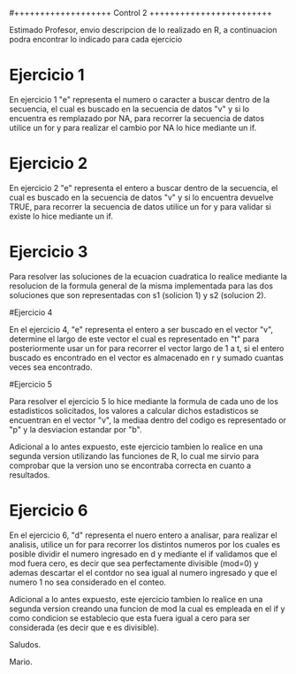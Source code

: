 #+++++++++++++++++++ Control 2 ++++++++++++++++++++++++

Estimado Profesor, envio descripcion de lo realizado en R, a continuacion podra encontrar lo indicado para cada ejercicio

# Ejercicio 1

En ejercicio 1 "e" representa el numero o caracter a buscar dentro de la secuencia, el cual es buscado en la secuencia de datos "v" y si lo encuentra es remplazado por NA, para recorrer la secuencia de datos utilice un for y para realizar el cambio por NA lo hice mediante un if.

# Ejercicio 2

En ejercicio 2 "e" representa el entero a buscar dentro de la secuencia, el cual es buscado en la secuencia de datos "v" y si lo encuentra devuelve TRUE, para recorrer la secuencia de datos utilice un for y para validar si existe lo hice mediante un if.

# Ejercicio 3

Para resolver las soluciones de la ecuacion cuadratica lo realice mediante la resolucion de la formula general de la misma implementada para las dos soluciones que son representadas con s1 (solicion 1) y s2 (solucion 2).

#Ejercicio 4

En el ejercicio 4, "e" representa el entero a ser buscado en el vector "v", determine el largo de este vector el cual es representado en "t" para posteriormente usar un for para recorrer el vector largo de 1 a t, si el entero buscado es encontrado en el vector es almacenado en r y sumado cuantas veces sea encontrado.

#Ejercicio 5

Para resolver el ejercicio 5 lo hice mediante la formula de cada uno de los estadisticos solicitados, los valores a calcular dichos estadisticos se encuentran en el vector "v", la mediaa dentro del codigo es representado or "p" y la desviacion estandar por "b".

Adicional a lo antes expuesto, este ejercicio tambien lo realice en una segunda version utilizando las funciones de R, lo cual me sirvio para comprobar que la version uno se encontraba correcta en cuanto a resultados.

# Ejercicio 6

En el ejercicio 6, "d" representa el nuero entero a analisar, para realizar el analisis, utilice un for para recorrer los distintos numeros por los cuales es posible dividir el numero ingresado en d y mediante el if validamos que el mod fuera cero, es decir que sea perfectamente divisible (mod=0) y ademas descartar el el contdor no sea igual al numero ingresado y que el numero 1 no sea considerado en el conteo.

Adicional a lo antes expuesto, este ejercicio tambien lo realice en una segunda version creando una funcion de mod la cual es empleada en el if y como condicion se establecio que esta fuera igual a cero para ser considerada (es decir que e es divisible).

Saludos.

Mario.
